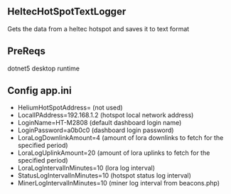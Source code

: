 ## HeltecHotSpotTextLogger
Gets the data from a heltec hotspot and saves it to text format


## PreReqs
dotnet5 desktop runtime

## Config app.ini
- HeliumHotSpotAddress= (not used)
- LocalIPAddress=192.168.1.2 (hotspot local network address)
- LoginName=HT-M2808 (default dashboard login name)
- LoginPassword=a0b0c0 (dashboard login password)
- LoraLogDownlinkAmount=4 (amount of lora downlinks to fetch for the specified period)
- LoraLogUplinkAmount=20 (amount of lora uplinks to fetch for the specified period)
- LoraLogIntervalInMinutes=10 (lora log interval)
- StatusLogIntervalInMinutes=10 (hotspot status log interval)
- MinerLogIntervalInMinutes=10 (miner log interval from beacons.php)
